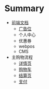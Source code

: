 # Summary

* [前端文档](README.md)
   * [广告位](ad.md)
   * 个人中心
   * 优惠券
   * webpos
   * CMS
* 主购物流程
   * [详情页](store/product.md)
   * [购物车](store/cart.md)
   * [结算页](store/checkout.md)
   * [支付](store/payment.md)

